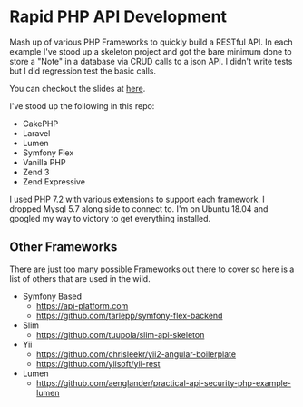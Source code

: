# Rapid PHP API Development

Mash up of various PHP Frameworks to quickly build a RESTful API. In each example I've stood up a skeleton project and got the bare minimum done to store a "Note" in a database via CRUD calls to a json API. I didn't write tests but I did regression test the basic calls. 

You can checkout the slides at [here](https://docs.google.com/presentation/d/1yAbHhvnf0-xE2kUH3FF4K2WuX7Mn8SkiirDYFclhMtg/edit?usp=sharing).

I've stood up the following in this repo:

* CakePHP
* Laravel
* Lumen
* Symfony Flex
* Vanilla PHP
* Zend 3
* Zend Expressive

I used PHP 7.2 with various extensions to support each framework. I dropped Mysql 5.7 along side to connect to. I'm on Ubuntu 18.04 and googled my way to victory to get everything installed.

## Other Frameworks

There are just too many possible Frameworks out there to cover so here is a list of others that are used in the wild.

* Symfony Based
  * https://api-platform.com
  * https://github.com/tarlepp/symfony-flex-backend
* Slim
  * https://github.com/tuupola/slim-api-skeleton
* Yii
  * https://github.com/chrisleekr/yii2-angular-boilerplate
  * https://github.com/yiisoft/yii-rest
* Lumen
  * https://github.com/aenglander/practical-api-security-php-example-lumen
